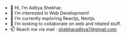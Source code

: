 - 👋 Hi, I’m Aditya Shekhar.
- 👀 I’m interested in Web Development! 
- 🌱 I’m currently exploring Reactjs, Nextjs. 
- 💞️ I’m looking to collaborate on web and related stuff. 
- 📫 Reach me via mail : shekharaditya7@gmail.com

<!---
shekharaditya7/shekharaditya7 is a ✨ special ✨ repository because its `README.md` (this file) appears on your GitHub profile.
You can click the Preview link to take a look at your changes.
--->
